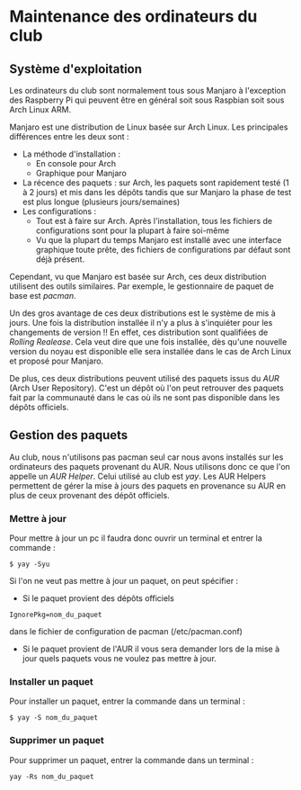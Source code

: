 # Maintenance des ordinateurs du club

## Système d'exploitation
Les ordinateurs du club sont normalement tous sous Manjaro à l'exception des Raspberry Pi qui peuvent être en général soit sous Raspbian soit sous Arch Linux ARM.

Manjaro est une distribution de Linux basée sur Arch Linux. Les principales différences entre les deux sont :
* La méthode d'installation :
  * En console pour Arch
  * Graphique pour Manjaro
* La récence des paquets : sur Arch, les paquets sont rapidement testé (1 à 2 jours) et mis dans les dépôts tandis que sur Manjaro la phase de test est plus longue (plusieurs jours/semaines)
* Les configurations :
  * Tout est à faire sur Arch. Après l'installation, tous les fichiers de configurations sont pour la plupart à faire soi-même
  * Vu que la plupart du temps Manjaro est installé avec une interface graphique toute prête, des fichiers de configurations par défaut sont déjà présent.

Cependant, vu que Manjaro est basée sur Arch, ces deux distribution utilisent des outils similaires. Par exemple, le gestionnaire de paquet de base est *pacman*.

Un des gros avantage de ces deux distributions est le système de mis à jours. Une fois la distribution installée il n'y a plus à s'inquiéter pour les changements de version !!
En effet, ces distribution sont qualifiées de *Rolling Realease*. Cela veut dire que une fois installée, dès qu'une nouvelle version du noyau est disponible elle sera installée dans le cas de Arch Linux et proposé pour Manjaro.

De plus, ces deux distributions peuvent utilisé des paquets issus du *AUR* (Arch User Repository). C'est un dépôt où l'on peut retrouver des paquets fait par la communauté dans le cas où ils ne sont pas disponible dans les dépôts officiels.

## Gestion des paquets
Au club, nous n'utilisons pas pacman seul car nous avons installés sur les ordinateurs des paquets provenant du AUR. Nous utilisons donc ce que l'on appelle un *AUR Helper*. Celui utilisé au club est *yay*. Les AUR Helpers permettent de gérer la mise à jours des paquets en provenance su AUR en plus de ceux provenant des dépôt officiels.

### Mettre à jour
Pour mettre à jour un pc il faudra donc ouvrir un terminal et entrer la commande :
```
$ yay -Syu
```

Si l'on ne veut pas mettre à jour un paquet, on peut spécifier :
* Si le paquet provient des dépôts officiels
```
IgnorePkg=nom_du_paquet
```
dans le fichier de configuration de pacman (/etc/pacman.conf)

* Si le paquet provient de l'AUR il vous sera demander lors de la mise à jour quels paquets vous ne voulez pas mettre à jour.

### Installer un paquet
Pour installer un paquet, entrer la commande dans un terminal :
```
$ yay -S nom_du_paquet
```

### Supprimer un paquet
Pour supprimer un paquet, entrer la commande dans un terminal :
```
yay -Rs nom_du_paquet
```
